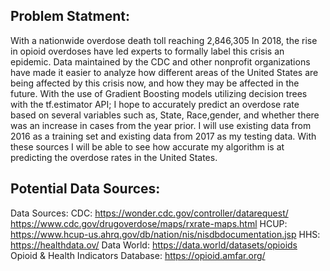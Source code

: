 ## Problem Statment: 

With a nationwide overdose death toll reaching 2,846,305 In 2018, the rise in opioid overdoses have led experts to formally label this crisis an epidemic. Data maintained by the CDC and other nonprofit organizations have made it easier to analyze how different areas of the United States are being affected by this crisis now, and how they may be affected in the future.  With the use of Gradient Boosting models utilizing decision trees with the tf.estimator API; I hope to accurately predict an overdose rate based on several variables such as,  State, Race,gender, and whether there was an increase in cases from the year prior. I will use existing data from 2016 as a training set and existing data from 2017 as my testing data. With these sources I will be able to see how accurate my algorithm is at predicting the overdose rates in the United States.  

## Potential Data Sources:

Data Sources: CDC: https://wonder.cdc.gov/controller/datarequest/  https://www.cdc.gov/drugoverdose/maps/rxrate-maps.html HCUP: https://www.hcup-us.ahrq.gov/db/nation/nis/nisdbdocumentation.jsp HHS: https://healthdata.ov/ Data World: https://data.world/datasets/opioids Opioid & Health Indicators Database: https://opioid.amfar.org/

